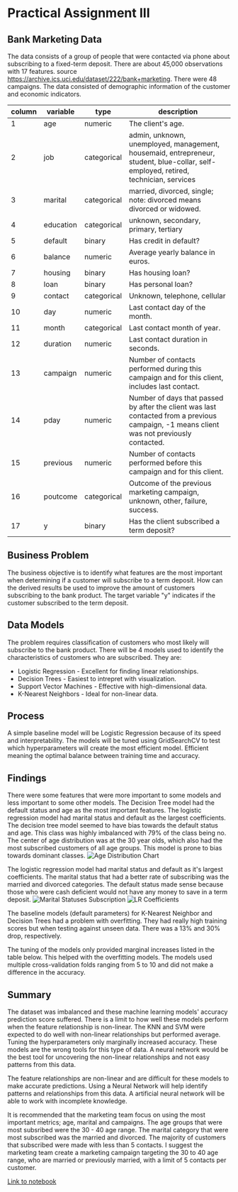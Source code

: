 # Practical Assignment III

## Bank Marketing Data

The data consists of a group of people that were contacted via phone about subscribing to a fixed-term deposit. There are about 45,000 observations with 17 features. source https://archive.ics.uci.edu/dataset/222/bank+marketing. There were 48 campaigns. The data consisted of demographic information of the customer and economic indicators.

|column|variable   |type         |description        |
|------|-----------|-------------|-------------------|
|1     | age       | numeric     | The client's age. |
|2     | job       | categorical | admin, unknown, unemployed, management, housemaid, entrepreneur, student, blue-collar, self-employed, retired, technician, services|
|3     | marital   | categorical | married, divorced, single; note: divorced means divorced or widowed. |
|4     | education | categorical | unknown, secondary, primary, tertiary |
|5     | default   | binary      | Has credit in default? |
|6     | balance   | numeric     | Average yearly balance in euros.|
|7     | housing   | binary      | Has housing loan? |
|8     | loan      | binary      | Has personal loan? |
|9     | contact   | categorical | Unknown, telephone, cellular |
|10    | day       | numeric     | Last contact day of the month. |
|11    | month     | categorical | Last contact month of year. |
|12    | duration  | numeric     | Last contact duration in seconds.|
|13    | campaign  | numeric     | Number of contacts performed during this campaign and for this client, includes last contact.|
|14    | pday      | numeric     | Number of days that passed by after the client was last contacted from a previous campaign, -1 means client was not previously contacted. |
|15    | previous  | numeric     | Number of contacts performed before this campaign and for this client.|
|16    | poutcome  | categorical | Outcome of the previous marketing campaign, unknown, other, failure, success.|
|17    | y         | binary      | Has the client subscribed a term deposit? |

## Business Problem
The business objective is to identify what features are the most important when determining if a customer will subscribe to a term deposit. How can the derived results be used to improve the amount of customers subscribing to the bank product. The target variable "y" indicates if the customer subscribed to the term deposit.

## Data Models
The problem requires classification of customers who most likely will subscribe to the bank product. There will be 4 models used to identify the characteristics of customers who are subscribed. They are:
* Logistic Regression - Excellent for finding linear relationships.
* Decision Trees - Easiest to intrepret with visualization.
* Support Vector Machines - Effective with high-dimensional data.
* K-Nearest Neighbors - Ideal for non-linear data.

## Process
A simple baseline model will be Logistic Regression because of its speed and interpretability. The models will be tuned using GridSearchCV to test which hyperparameters will create the most efficient model. Efficient meaning the optimal balance between training time and accuracy.

## Findings
There were some features that were more important to some models and less important to some other models. The Decision Tree model had the default status and age as the most important features. The logistic regression model had marital status and default as the largest coefficients. 
The decision tree model seemed to have bias towards the default status and age. This class was highly imbalanced with 79% of the class being no. The center of age distribution was at the 30 year olds, which also had the most subscribed customers of all age groups. This model is prone to bias towards dominant classes.
![Age Distribution Chart]()

The logistic regression model had marital status and default as it's largest coefficients. The marital status that had a better rate of subscribing was the married and divorced categories. The default status made sense because those who were cash deficient would not have any money to save in a term deposit.
![Marital Statuses Subscription]() ![LR Coefficients]()

The baseline models (default parameters) for K-Nearest Neighbor and Decision Trees had a problem with overfitting. They had really high training scores but when testing against unseen data. There was a 13% and 30% drop, respectively.

The tuning of the models only provided marginal increases listed in the table below. This helped with the overfitting models. The models used multiple cross-validation folds ranging from 5 to 10 and did not make a difference in the accuracy.

## Summary
The dataset was imbalanced and these machine learning models' accuracy prediction score suffered. There is a limit to how well these models perform when the feature relationship is non-linear. The KNN and SVM were expected to do well with non-linear relationships but performed average. Tuning the hyperparameters only marginally increased accuracy. These models are the wrong tools for this type of data. A neural network would be the best tool for uncovering the non-linear relationships and not easy patterns from this data.

The feature relationships are non-linear and are difficult for these models to make accurate predictions. Using a Neural Network will help identify patterns and relationships from this data. A artificial neural network will be able to work with incomplete knowledge.

It is recommended that the marketing team focus on using the most important metrics; age, marital and campaigns. The age groups that were 
most subsribed were the 30 - 40 age range. The marital category that were most subscribed was the married and divorced. The majority of customers that subscribed were made with less than 5 contacts. I suggest the marketing team create a marketing campaign targeting the 30 to 40 age range, who are married or previously married, with a limit of 5 contacts per customer.

[Link to notebook](github.com)